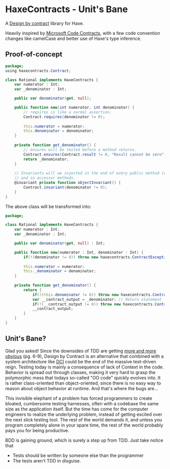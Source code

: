 # HaxeContracts - Unit's Bane

A [Design by contract](http://en.wikipedia.org/wiki/Design_by_contract) library for Haxe.

Heavily inspired by [Microsoft Code Contracts](http://research.microsoft.com/en-us/projects/contracts/), with a few code convention changes like camelCase and better use of Haxe's type inference.

## Proof-of-concept
```actionscript
package;
using haxecontracts.Contract;

class Rational implements HaxeContracts {
    var numerator : Int;
    var _denominator : Int;

    public var denominator(get, null);

    public function new(int numerator, int denominator) {
        // requires is like a normal assertion.
        Contract.requires(denominator != 0);
        
        this.numerator = numerator;
        this.denominator = denominator;
    }
    
    private function get_denominator() {
        // ensures will be tested before a method returns.
        Contract.ensures(Contract.result != 0, "Result cannot be zero");
        return _denominator;
    }
    
    // Invariants will we injected in the end of every public method (except the constructor) 
    // and in accessor methods.
    @invariant private function objectInvariant() {
        Contract.invariant(denominator != 0);
    }
}
```

The above class will be transformed into:
```actionscript
package;

class Rational implements HaxeContracts {
    var numerator : Int;
    var _denominator : Int;

    public var denominator(get, null) : Int;

    public function new(numerator : Int, denominator : Int) {
        if(!(denominator != 0)) throw new haxecontracts.ContractException();
        
        this.numerator = numerator;
        this._denominator = denominator;
    }
    
    private function get_denominator() {
        return {
            if(!(this.denominator != 0)) throw new haxecontracts.ContractException();
            var __contract_output = _denominator; // Return statement
            if(!(__contract_output != 0)) throw new haxecontracts.ContractException("Result cannot be zero");
            __contract_output;
        }
    }
}
```
## Unit's Bane?
Glad you asked! Since the downsides of TDD are getting [more and more obvious](http://www.sigs.de/download/oop_09/Coplien%20Nmo1.pdf) (pg. 6-9), Design by Contract is an alternative that combined with a system architecture like [DCI](https://github.com/ciscoheat/haxedci-example) could be the end of the massive test-driven reign. Testing today is mainly a consequence of lack of Context in the code. Behavior is spread out through classes, making it very hard to grasp the polymorphic mess that todays so-called "OO code" quickly evolves into. It is rather class-oriented than object-oriented, since there is no easy way to reason about object behavior at runtime. And that's where the bugs are... 

This invisible elephant of a problem has forced programmers to create bloated, cumbersome testing harnesses, often with a codebase the same size as the application itself. But the time has come for the computer engineers to realize the underlying problem, instead of getting excited over the next slick testing tool. The rest of the world demands it, and unless you program completely alone in your spare time, the rest of the world probably pays you for being productive.

BDD is gaining ground, which is surely a step up from TDD. Just take notice that

- Tests should be written by someone else than the programmer
- The tests aren't TDD in disguise.


